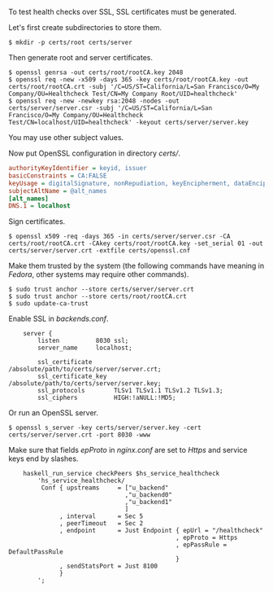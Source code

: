 To test health checks over SSL, SSL certificates must be generated.

Let's first create subdirectories to store them.

```ShellSession
$ mkdir -p certs/root certs/server
```

Then generate root and server certificates.

```ShellSession
$ openssl genrsa -out certs/root/rootCA.key 2048
$ openssl req -new -x509 -days 365 -key certs/root/rootCA.key -out certs/root/rootCA.crt -subj '/C=US/ST=California/L=San Francisco/O=My Company/OU=Healthcheck Test/CN=My Company Root/UID=healthcheck'
$ openssl req -new -newkey rsa:2048 -nodes -out certs/server/server.csr -subj '/C=US/ST=California/L=San Francisco/O=My Company/OU=Healthcheck Test/CN=localhost/UID=healthcheck' -keyout certs/server/server.key
```

You may use other subject values.

Now put OpenSSL configuration in directory *certs/*.

```INI
authorityKeyIdentifier = keyid, issuer
basicConstraints = CA:FALSE
keyUsage = digitalSignature, nonRepudiation, keyEncipherment, dataEncipherment
subjectAltName = @alt_names
[alt_names]
DNS.1 = localhost
```

Sign certificates.

```ShellSession
$ openssl x509 -req -days 365 -in certs/server/server.csr -CA certs/root/rootCA.crt -CAkey certs/root/rootCA.key -set_serial 01 -out certs/server/server.crt -extfile certs/openssl.cnf
```

Make them trusted by the system (the following commands have meaning in
*Fedora*, other systems may require other commands).

```ShellSession
$ sudo trust anchor --store certs/server/server.crt
$ sudo trust anchor --store certs/root/rootCA.crt
$ sudo update-ca-trust
```

Enable SSL in *backends.conf*.

```nginx
    server {
        listen          8030 ssl;
        server_name     localhost;

        ssl_certificate      /absolute/path/to/certs/server/server.crt;
        ssl_certificate_key  /absolute/path/to/certs/server/server.key;
        ssl_protocols        TLSv1 TLSv1.1 TLSv1.2 TLSv1.3;
        ssl_ciphers          HIGH:!aNULL:!MD5;
```

Or run an OpenSSL server.

```ShellSession
$ openssl s_server -key certs/server/server.key -cert certs/server/server.crt -port 8030 -www
```

Make sure that fields *epProto* in *nginx.conf* are set to *Https* and service
keys end by slashes.

```nginx
    haskell_run_service checkPeers $hs_service_healthcheck
        'hs_service_healthcheck/
         Conf { upstreams     = ["u_backend"
                                ,"u_backend0"
                                ,"u_backend1"
                                ]
              , interval      = Sec 5
              , peerTimeout   = Sec 2
              , endpoint      = Just Endpoint { epUrl = "/healthcheck"
                                              , epProto = Https
                                              , epPassRule = DefaultPassRule
                                              }
              , sendStatsPort = Just 8100
              }
        ';
```


